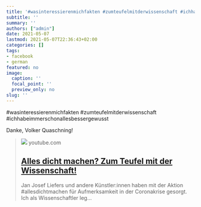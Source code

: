 ```yaml
---
title: '#wasinteressierenmichfakten​ #zumteufelmitderwissenschaft​ #ichhabeimmerschonallesbessergewusst Danke, Volker ...'
subtitle: ''
summary: ''
authors: ["admin"]
date: 2021-05-07
lastmod: 2021-05-07T22:36:43+02:00
categories: []
tags:
- facebook
- german
featured: no
image:
  caption: ''
  focal_point: ''
  preview_only: no
slug: ''
---
```

#wasinteressierenmichfakten​
#zumteufelmitderwissenschaft​
#ichhabeimmerschonallesbessergewusst

Danke, Volker Quaschning!
> [![](https://i.ytimg.com/vi/VJp8jqH_MFI/maxresdefault.jpg)](https://www.youtube.com/watch?v=VJp8jqH_MFI)
> youtube.com
> ## [Alles dicht machen? Zum Teufel mit der Wissenschaft!](https://www.youtube.com/watch?v=VJp8jqH_MFI)
>
>Jan Josef Liefers und andere Künstler:innen haben mit der Aktion #allesdichtmachen für Aufmerksamkeit in der Coronakrise gesorgt. Ich als Wissenschaftler leg...


